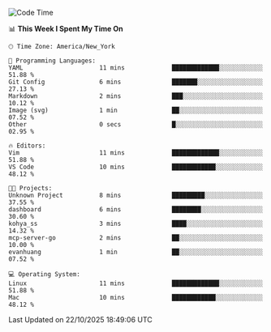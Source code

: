 

<!--START_SECTION:waka-->
![Code Time](http://img.shields.io/badge/Code%20Time-1%2C082%20hrs%203%20mins-blue)

📊 **This Week I Spent My Time On** 

```text
🕑︎ Time Zone: America/New_York

💬 Programming Languages: 
YAML                     11 mins             █████████████░░░░░░░░░░░░   51.88 % 
Git Config               6 mins              ███████░░░░░░░░░░░░░░░░░░   27.13 % 
Markdown                 2 mins              ███░░░░░░░░░░░░░░░░░░░░░░   10.12 % 
Image (svg)              1 min               ██░░░░░░░░░░░░░░░░░░░░░░░   07.52 % 
Other                    0 secs              █░░░░░░░░░░░░░░░░░░░░░░░░   02.95 % 

🔥 Editors: 
Vim                      11 mins             █████████████░░░░░░░░░░░░   51.88 % 
VS Code                  10 mins             ████████████░░░░░░░░░░░░░   48.12 % 

🐱‍💻 Projects: 
Unknown Project          8 mins              █████████░░░░░░░░░░░░░░░░   37.55 % 
dashboard                6 mins              ████████░░░░░░░░░░░░░░░░░   30.60 % 
kohya_ss                 3 mins              ████░░░░░░░░░░░░░░░░░░░░░   14.32 % 
mcp-server-go            2 mins              ██░░░░░░░░░░░░░░░░░░░░░░░   10.00 % 
evanhuang                1 min               ██░░░░░░░░░░░░░░░░░░░░░░░   07.52 % 

💻 Operating System: 
Linux                    11 mins             █████████████░░░░░░░░░░░░   51.88 % 
Mac                      10 mins             ████████████░░░░░░░░░░░░░   48.12 % 
```


 Last Updated on 22/10/2025 18:49:06 UTC
<!--END_SECTION:waka-->
